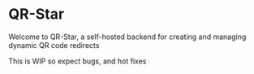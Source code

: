 # QR-Star
Welcome to QR-Star, a self-hosted backend for creating and managing dynamic QR code redirects

This is WIP so expect bugs, and hot fixes
